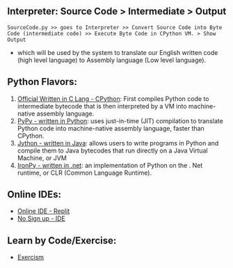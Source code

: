 ## Interpreter: Source Code > Intermediate > Output
`SourceCode.py >> goes to Interpreter >> Convert Source Code into Byte Code (intermediate code) >> Execute Byte Code in CPython VM. > Show Output`
- which will be used by the system to translate our English written code (high level language) to Assembly language (Low level language).

## Python Flavors:
1. [Official Written in C Lang - CPython](https://cython.org/): First compiles Python code to intermediate bytecode that is then interpreted by a VM into machine-native assembly language.
2. [PyPy - written in Python](https://www.pypy.org/): uses just-in-time (JIT) compilation to translate Python code into machine-native assembly language, faster than CPython.
3. [Jython - written in Java](https://www.jython.org/): allows users to write programs in Python and compile them to Java bytecodes that run directly on a Java Virtual Machine, or JVM
4. [IronPy - written in .net](https://ironpython.net/): an implementation of Python on the . Net runtime, or CLR (Common Language Runtime).

## Online IDEs:
- [Online IDE - Replit](https://replit.com/)
- [No Sign up - IDE](https://glot.io/)

## Learn by Code/Exercise:
- [Exercism](https://exercism.org/dashboard)

